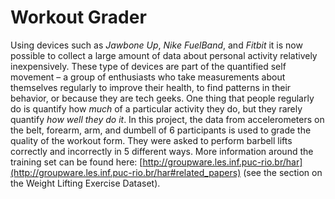 # Workout Grader
Using devices such as *Jawbone Up*, *Nike FuelBand*, and *Fitbit* it is now possible to collect a large amount of data about personal activity relatively inexpensively. These type of devices are part of the quantified self movement – a group of enthusiasts who take measurements about themselves regularly to improve their health, to find patterns in their behavior, or because they are tech geeks. One thing that people regularly do is quantify how *much* of a particular activity they do, but they rarely quantify *how well they do it*. In this project, the data from accelerometers on the belt, forearm, arm, and dumbell of 6 participants is used to grade the quality of the workout form. They were asked to perform barbell lifts correctly and incorrectly in 5 different ways. More information around the training set can be found here:
[http://groupware.les.inf.puc-rio.br/har](http://groupware.les.inf.puc-rio.br/har#related_papers) (see the section on the Weight Lifting Exercise Dataset).
